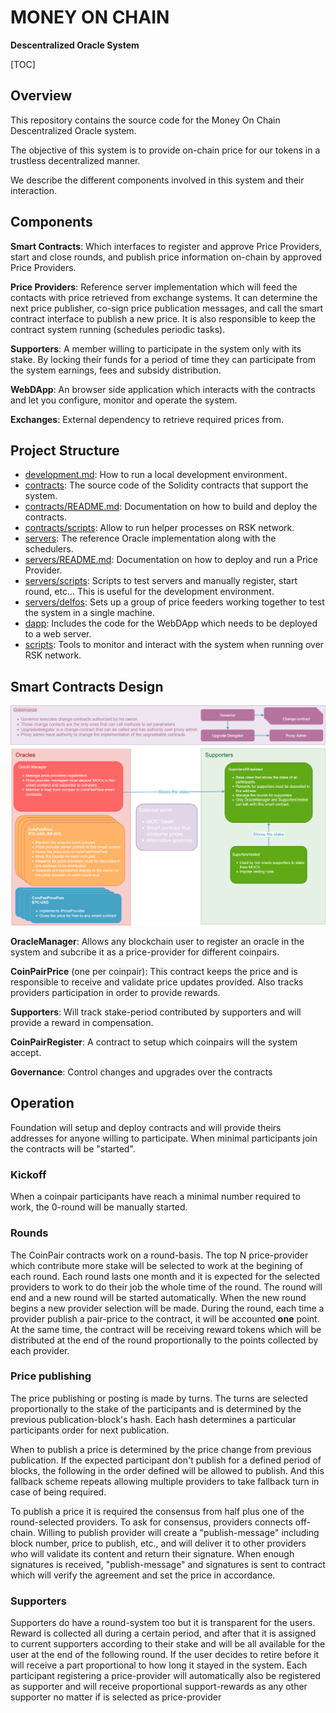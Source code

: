 # MONEY ON CHAIN

**Descentralized Oracle System**

[TOC]

## Overview

This repository contains the source code for the Money On Chain Descentralized Oracle system.

The objective of this system is to provide on-chain price for our tokens in a trustless decentralized manner. 

We describe the different components involved in this system and their interaction.

## Components

**Smart Contracts**: Which interfaces to register and approve Price Providers, start and close rounds, and publish price information on-chain by approved Price Providers.

**Price Providers**: Reference server implementation which will feed the contacts with price retrieved from exchange systems. It can determine the next price publisher, co-sign price publication messages, and call the smart contract interface to publish a new price. It is also responsible to keep the contract system running (schedules periodic tasks). 

**Supporters**: A member willing to participate in the system only with its stake. By locking their funds for a period of time they can participate from the system earnings, fees and subsidy distribution.

**WebDApp**: An browser side application which interacts with the contracts and let you configure, monitor and operate the system. 

**Exchanges**: External dependency to retrieve required prices from.


## Project Structure

* [development.md](./development.md): How to run a local development environment.
* [contracts](./contracts): The source code of the Solidity contracts that support the system.
* [contracts/README.md](./contracts/README.md): Documentation on how to build and deploy the contracts.
* [contracts/scripts](./contracts/scripts): Allow to run helper processes on RSK network.
* [servers](./servers): The reference Oracle implementation along with the schedulers.
* [servers/README.md](./servers/README.md): Documentation on how to deploy and run a Price Provider.
* [servers/scripts](./servers/scripts): Scripts to test servers and manually register, start round, etc... This is useful for the development environment.
* [servers/delfos](./servers/delfos): Sets up a group of price feeders working together to test the system in a single machine.
* [dapp](./dapp): Includes the code for the WebDApp which needs to be deployed to a web server.
* [scripts](./scripts): Tools to monitor and interact with the system when running over RSK network.

## Smart Contracts Design

![Architecture](docs/contracts.png)

**OracleManager**: Allows any blockchain user to register an oracle in the system and subcribe it as a price-provider for different coinpairs.

**CoinPairPrice** (one per coinpair): This contract keeps the price and is responsible to receive and validate price updates provided. Also tracks providers participation in order to provide rewards.

**Supporters**: Will track stake-period contributed by supporters and will provide a reward in compensation.

**CoinPairRegister**: A contract to setup which coinpairs will the system accept.

**Governance**: Control changes and upgrades over the contracts

## Operation

Foundation will setup and deploy contracts and will provide theirs addresses for anyone willing to participate. When minimal participants join the contracts will be "started".

### Kickoff

When a coinpair participants have reach a minimal number required to work, the 0-round will be manually started. 

### Rounds

The CoinPair contracts work on a round-basis. The top N price-provider which contribute more stake will be selected to work at the begining of each round. Each round lasts one month and it is expected for the selected providers to work to do their job the whole time of the round. 
The round will end and a new round will be started automatically. When the new round begins a new provider selection will be made.
During the round, each time a provider publish a pair-price to the contract, it will be accounted **one** point. At the same time, the contract will be receiving reward tokens which will be distributed at the end of the round proportionally to the points collected by each provider.

### Price publishing

The price publishing or posting is made by turns. The turns are selected proportionally to the stake of the participants and is determined by the previous publication-block's hash. Each hash determines a particular participants order for next publication.

When to publish a price is determined by the price change from previous publication. If the expected participant don't publish for a defined period of blocks, the following in the order defined will be allowed to publish. And this fallback scheme repeats allowing multiple providers to take fallback turn in case of being required.

To publish a price it is required the consensus from half plus one of the round-selected providers. To ask for consensus, providers connects off-chain. Willing to publish provider will create a "publish-message" including block number, price to publish, etc., and will deliver it to other providers who will validate its content and return their signature. When enough signatures is received, "publish-message" and signatures is sent to contract which will verify the agreement and set the price in accordance.

### Supporters

Supporters do have a round-system too but it is transparent for the users. Reward is collected all during a certain period, and after that it is assigned to current supporters according to their stake and will be all available for the user at the end of the following round. If the user decides to retire before it will receive a part proportional to how long it stayed in the system.
Each participant registering a price-provider will automatically also be registered as supporter and will receive proportional support-rewards as any other supporter no matter if is selected as price-provider 
